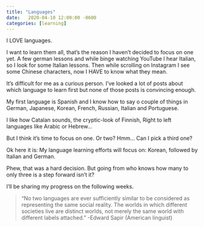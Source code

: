```yaml
---
title: "Languages"
date:   2020-04-10 12:00:00 -0600
categories: [learning]
---
```


I LOVE languages.

I want to learn them all, that’s the reason I haven’t decided to focus on one yet. A few german lessons and while binge watching YouTube I hear Italian, so I look for some Italian lessons. Then while scrolling on Instagram I see some Chinese characters, now I HAVE to know what they mean.

It’s difficult for me as a curious person. I’ve looked a lot of posts about which language to learn first but none of those posts is convincing enough.

My first language is Spanish and I know how to say o couple of things in German, Japanese, Korean, French, Russian, Italian and Portuguese.

I like how Catalan sounds, the cryptic-look of Finnish, Right to left languages like Arabic or Hebrew...

But I think it’s time to focus on one. Or two? Hmm… Can I pick a third one?

Ok here it is: My language learning efforts will focus on: Korean, followed by Italian and German.

Phew, that was a hard decision. But going from who knows how many to only three is a step forward isn’t it?

I’ll be sharing my progress on the following weeks.

> “No two languages are ever sufficiently similar to be considered as representing the same social reality. The worlds in which different societies live are distinct worlds, not merely the same world with different labels attached.” -Edward Sapir (American linguist)